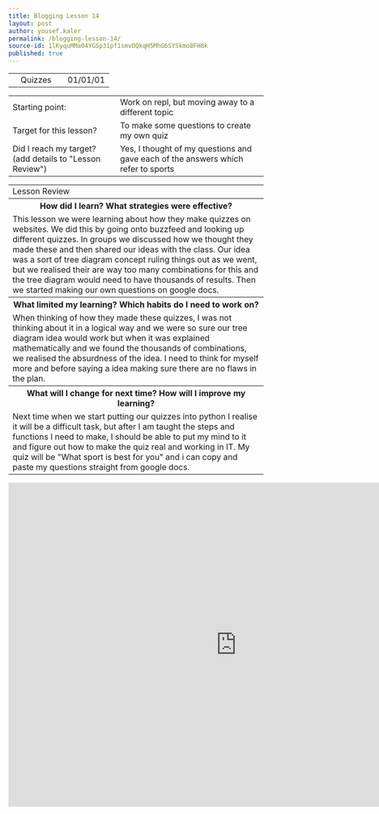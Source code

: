 ```yaml
---
title: Blogging Lesson 14
layout: post
author: yousef.kaler
permalink: /blogging-lesson-14/
source-id: 1lKyquMMa04YGSp31pf1smvDQkqH5MhG6SYSkmo8FH8k
published: true
---
```

<table>
  <tr>
    <td></td>
    <td>Quizzes</td>
    <td></td>
    <td>01/01/01</td>
  </tr>
</table>


<table>
  <tr>
    <td>Starting point:</td>
    <td>Work on repl, but moving away to a different topic</td>
  </tr>
  <tr>
    <td>Target for this lesson?</td>
    <td>To make some questions to create my own quiz</td>
  </tr>
  <tr>
    <td>Did I reach my target? 
(add details to "Lesson Review")</td>
    <td> Yes, I thought of my questions and gave each of the answers which refer to sports</td>
  </tr>
</table>


<table>
  <tr>
    <td>Lesson Review</td>
  </tr>
  <tr>
    <th>How did I learn? What strategies were effective? </th>
  </tr>
  <tr>
    <td>This lesson we were learning about how they make quizzes on websites. We did this by going onto buzzfeed and looking up different quizzes. In groups we discussed how we thought they made these and then shared our ideas with the class. Our idea was a sort of tree diagram concept ruling things out as we went, but we realised their are way too many combinations for this and the tree diagram would need to have thousands of results. Then we started making our own questions on google docs.</td>
  </tr>
  <tr>
    <th>What limited my learning? Which habits do I need to work on? </th>
  </tr>
  <tr>
    <td>When thinking of how they made these quizzes, I was not thinking about it in a logical way and we were so sure our tree diagram idea would work but when it was explained mathematically and we found the thousands of combinations, we realised the absurdness of the idea. I need to think for myself more and before saying a idea making sure there are no flaws in the plan.</td>
  </tr>
  <tr>
    <th>What will I change for next time? How will I improve my learning?</th>
  </tr>
  <tr>
    <td>Next time when we start putting our quizzes into python I realise it will be a difficult task, but after I am taught the steps and functions I need to make, I should be able to put my mind to it and figure out how to make the quiz real and working in IT. My quiz will be  "What sport is best for you" and i can copy and paste my questions straight from google docs.</td>
  </tr>
</table>





<iframe width="900" height="640" src="https://repl.it/HihO/17" frameborder="0" allowfullscreen></iframe>


